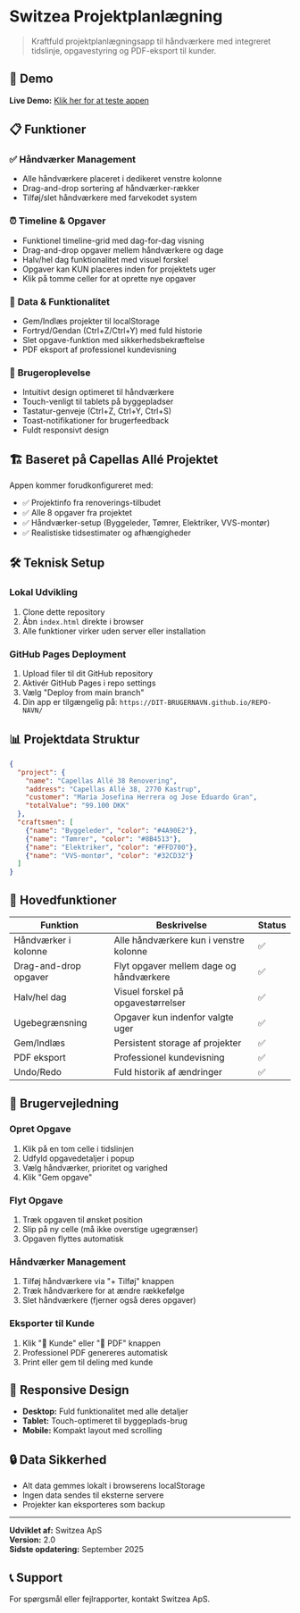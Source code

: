 # Switzea Projektplanlægning

> Kraftfuld projektplanlægningsapp til håndværkere med integreret tidslinje, opgavestyring og PDF-eksport til kunder.

## 🚀 Demo

**Live Demo:** [Klik her for at teste appen](https://DIT-BRUGERNAVN.github.io/switzea-demo/)

## 📋 Funktioner

### ✅ **Håndværker Management**
- Alle håndværkere placeret i dedikeret venstre kolonne
- Drag-and-drop sortering af håndværker-rækker
- Tilføj/slet håndværkere med farvekodet system

### ⏰ **Timeline & Opgaver**
- Funktionel timeline-grid med dag-for-dag visning
- Drag-and-drop opgaver mellem håndværkere og dage
- Halv/hel dag funktionalitet med visuel forskel
- Opgaver kan KUN placeres inden for projektets uger
- Klik på tomme celler for at oprette nye opgaver

### 💾 **Data & Funktionalitet**
- Gem/Indlæs projekter til localStorage
- Fortryd/Gendan (Ctrl+Z/Ctrl+Y) med fuld historie
- Slet opgave-funktion med sikkerhedsbekræftelse
- PDF eksport af professionel kundevisning

### 📱 **Brugeroplevelse**
- Intuitivt design optimeret til håndværkere
- Touch-venligt til tablets på byggepladser
- Tastatur-genveje (Ctrl+Z, Ctrl+Y, Ctrl+S)
- Toast-notifikationer for brugerfeedback
- Fuldt responsivt design

## 🏗️ Baseret på Capellas Allé Projektet

Appen kommer forudkonfigureret med:
- ✅ Projektinfo fra renoverings-tilbudet
- ✅ Alle 8 opgaver fra projektet
- ✅ Håndværker-setup (Byggeleder, Tømrer, Elektriker, VVS-montør)  
- ✅ Realistiske tidsestimater og afhængigheder

## 🛠️ Teknisk Setup

### Lokal Udvikling
1. Clone dette repository
2. Åbn `index.html` direkte i browser
3. Alle funktioner virker uden server eller installation

### GitHub Pages Deployment
1. Upload filer til dit GitHub repository
2. Aktivér GitHub Pages i repo settings
3. Vælg "Deploy from main branch"
4. Din app er tilgængelig på: `https://DIT-BRUGERNAVN.github.io/REPO-NAVN/`

## 📊 Projektdata Struktur

```json
{
  "project": {
    "name": "Capellas Allé 38 Renovering",
    "address": "Capellas Allé 38, 2770 Kastrup",
    "customer": "Maria Josefina Herrera og Jose Eduardo Gran",
    "totalValue": "99.100 DKK"
  },
  "craftsmen": [
    {"name": "Byggeleder", "color": "#4A90E2"},
    {"name": "Tømrer", "color": "#8B4513"},
    {"name": "Elektriker", "color": "#FFD700"},
    {"name": "VVS-montør", "color": "#32CD32"}
  ]
}
```

## 🎯 Hovedfunktioner

| Funktion | Beskrivelse | Status |
|----------|-------------|---------|
| Håndværker i kolonne | Alle håndværkere kun i venstre kolonne | ✅ |
| Drag-and-drop opgaver | Flyt opgaver mellem dage og håndværkere | ✅ |
| Halv/hel dag | Visuel forskel på opgavestørrelser | ✅ |
| Ugebegrænsning | Opgaver kun indenfor valgte uger | ✅ |
| Gem/Indlæs | Persistent storage af projekter | ✅ |
| PDF eksport | Professionel kundevisning | ✅ |
| Undo/Redo | Fuld historik af ændringer | ✅ |

## 🔧 Brugervejledning

### Opret Opgave
1. Klik på en tom celle i tidslinjen
2. Udfyld opgavedetaljer i popup
3. Vælg håndværker, prioritet og varighed
4. Klik "Gem opgave"

### Flyt Opgave  
1. Træk opgaven til ønsket position
2. Slip på ny celle (må ikke overstige ugegrænser)
3. Opgaven flyttes automatisk

### Håndværker Management
1. Tilføj håndværkere via "+ Tilføj" knappen
2. Træk håndværkere for at ændre rækkefølge
3. Slet håndværkere (fjerner også deres opgaver)

### Eksporter til Kunde
1. Klik "👥 Kunde" eller "📄 PDF" knappen  
2. Professionel PDF genereres automatisk
3. Print eller gem til deling med kunde

## 📱 Responsive Design

- **Desktop:** Fuld funktionalitet med alle detaljer
- **Tablet:** Touch-optimeret til byggeplads-brug
- **Mobile:** Kompakt layout med scrolling

## 🔒 Data Sikkerhed

- Alt data gemmes lokalt i browserens localStorage
- Ingen data sendes til eksterne servere
- Projekter kan eksporteres som backup

---

**Udviklet af:** Switzea ApS  
**Version:** 2.0  
**Sidste opdatering:** September 2025

## 📞 Support

For spørgsmål eller fejlrapporter, kontakt Switzea ApS.